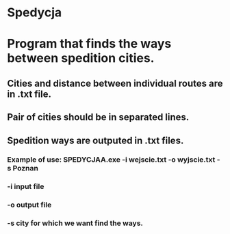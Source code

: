# Spedycja
# Program that finds the ways between spedition cities.
## Cities and distance between individual routes are in .txt file.
## Pair of cities should be in separated lines. 
## Spedition ways are outputed in .txt files. 
### Example of use: SPEDYCJAA.exe -i wejscie.txt -o wyjscie.txt -s Poznan
### -i input file 
### -o output file
### -s city for which we want find the ways.
